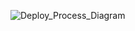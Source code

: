 ![Deploy_Process_Diagram](https://drive.google.com/file/d/1xXwtH9lyI3qJkIlTnmfTVhdAuiuKBI2L/view?usp=sharing)
